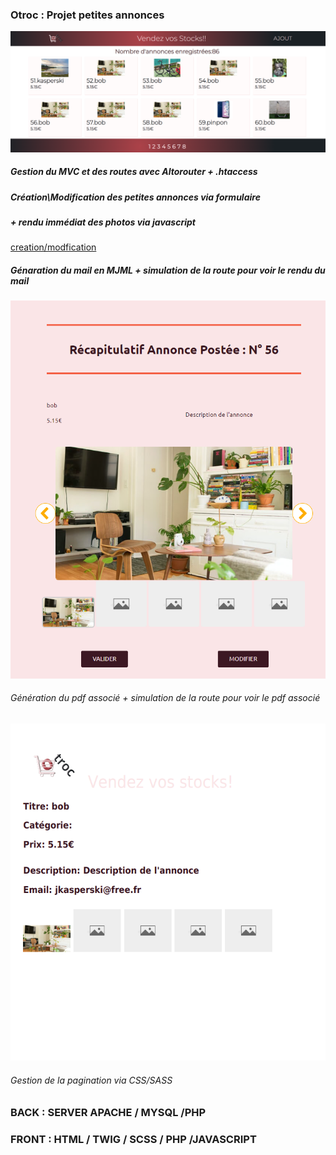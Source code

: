 ### Otroc : Projet petites annonces
![Accueil](https://raw.githubusercontent.com/codeuronline/Otroc/main/first.png)
##### Gestion du MVC et des routes avec Altorouter + .htaccess
##### Création\Modification des petites annonces via formulaire 
##### + rendu immédiat des photos via javascript
[creation/modfication](https://raw.githubusercontent.com/codeuronline/Otroc/main/create.png)
##### Génaration du mail en MJML + simulation de la route pour voir le rendu du mail
![mjml](https://raw.githubusercontent.com/codeuronline/Otroc/main/visuel%20mjml.png)
###### Génération du pdf associé + simulation de la route pour voir le pdf associé 
![pdf](https://raw.githubusercontent.com/codeuronline/Otroc/main/pdfscreen.png)
###### Gestion de la pagination  via CSS/SASS
### BACK : SERVER APACHE / MYSQL /PHP
### FRONT : HTML / TWIG / SCSS / PHP /JAVASCRIPT
